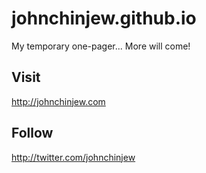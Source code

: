 # johnchinjew.github.io
My temporary one-pager... More will come!

## Visit
http://johnchinjew.com

## Follow
http://twitter.com/johnchinjew

